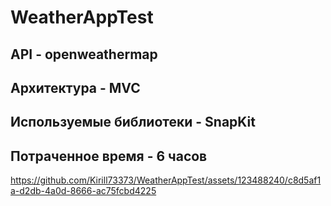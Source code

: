 # WeatherAppTest
API - openweathermap
---
Архитектура - MVC
---
Используемые библиотеки - SnapKit
---
Потраченное время - 6 часов
---

https://github.com/Kirill73373/WeatherAppTest/assets/123488240/c8d5af1a-d2db-4a0d-8666-ac75fcbd4225

